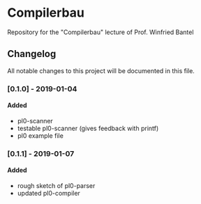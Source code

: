 # Compilerbau
Repository for the "Compilerbau" lecture of Prof. Winfried Bantel

## Changelog
All notable changes to this project will be documented in this file.

### [0.1.0] - 2019-01-04
#### Added
- pl0-scanner
- testable pl0-scanner (gives feedback with printf)
- pl0 example file

### [0.1.1] - 2019-01-07
#### Added
- rough sketch of pl0-parser
- updated pl0-compiler



